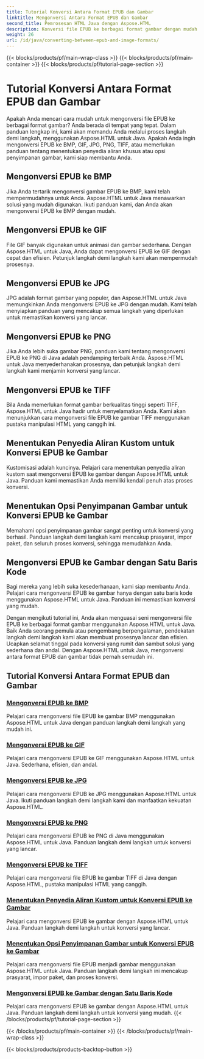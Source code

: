 ```yaml
---
title: Tutorial Konversi Antara Format EPUB dan Gambar
linktitle: Mengonversi Antara Format EPUB dan Gambar
second_title: Pemrosesan HTML Java dengan Aspose.HTML
description: Konversi file EPUB ke berbagai format gambar dengan mudah menggunakan Aspose.HTML untuk Java. Panduan langkah demi langkah untuk konversi yang lancar.
weight: 26
url: /id/java/converting-between-epub-and-image-formats/
---
```


{{< blocks/products/pf/main-wrap-class >}}
{{< blocks/products/pf/main-container >}}
{{< blocks/products/pf/tutorial-page-section >}}

# Tutorial Konversi Antara Format EPUB dan Gambar


Apakah Anda mencari cara mudah untuk mengonversi file EPUB ke berbagai format gambar? Anda berada di tempat yang tepat. Dalam panduan lengkap ini, kami akan memandu Anda melalui proses langkah demi langkah, menggunakan Aspose.HTML untuk Java. Apakah Anda ingin mengonversi EPUB ke BMP, GIF, JPG, PNG, TIFF, atau memerlukan panduan tentang menentukan penyedia aliran khusus atau opsi penyimpanan gambar, kami siap membantu Anda.

## Mengonversi EPUB ke BMP
Jika Anda tertarik mengonversi gambar EPUB ke BMP, kami telah mempermudahnya untuk Anda. Aspose.HTML untuk Java menawarkan solusi yang mudah digunakan. Ikuti panduan kami, dan Anda akan mengonversi EPUB ke BMP dengan mudah. 

## Mengonversi EPUB ke GIF
File GIF banyak digunakan untuk animasi dan gambar sederhana. Dengan Aspose.HTML untuk Java, Anda dapat mengonversi EPUB ke GIF dengan cepat dan efisien. Petunjuk langkah demi langkah kami akan mempermudah prosesnya.

## Mengonversi EPUB ke JPG
JPG adalah format gambar yang populer, dan Aspose.HTML untuk Java memungkinkan Anda mengonversi EPUB ke JPG dengan mudah. Kami telah menyiapkan panduan yang mencakup semua langkah yang diperlukan untuk memastikan konversi yang lancar.

## Mengonversi EPUB ke PNG
Jika Anda lebih suka gambar PNG, panduan kami tentang mengonversi EPUB ke PNG di Java adalah pendamping terbaik Anda. Aspose.HTML untuk Java menyederhanakan prosesnya, dan petunjuk langkah demi langkah kami menjamin konversi yang lancar.

## Mengonversi EPUB ke TIFF
Bila Anda memerlukan format gambar berkualitas tinggi seperti TIFF, Aspose.HTML untuk Java hadir untuk menyelamatkan Anda. Kami akan menunjukkan cara mengonversi file EPUB ke gambar TIFF menggunakan pustaka manipulasi HTML yang canggih ini.

## Menentukan Penyedia Aliran Kustom untuk Konversi EPUB ke Gambar
Kustomisasi adalah kuncinya. Pelajari cara menentukan penyedia aliran kustom saat mengonversi EPUB ke gambar dengan Aspose.HTML untuk Java. Panduan kami memastikan Anda memiliki kendali penuh atas proses konversi.

## Menentukan Opsi Penyimpanan Gambar untuk Konversi EPUB ke Gambar
Memahami opsi penyimpanan gambar sangat penting untuk konversi yang berhasil. Panduan langkah demi langkah kami mencakup prasyarat, impor paket, dan seluruh proses konversi, sehingga memudahkan Anda.

## Mengonversi EPUB ke Gambar dengan Satu Baris Kode
Bagi mereka yang lebih suka kesederhanaan, kami siap membantu Anda. Pelajari cara mengonversi EPUB ke gambar hanya dengan satu baris kode menggunakan Aspose.HTML untuk Java. Panduan ini memastikan konversi yang mudah.

Dengan mengikuti tutorial ini, Anda akan menguasai seni mengonversi file EPUB ke berbagai format gambar menggunakan Aspose.HTML untuk Java. Baik Anda seorang pemula atau pengembang berpengalaman, pendekatan langkah demi langkah kami akan membuat prosesnya lancar dan efisien. Ucapkan selamat tinggal pada konversi yang rumit dan sambut solusi yang sederhana dan andal. Dengan Aspose.HTML untuk Java, mengonversi antara format EPUB dan gambar tidak pernah semudah ini.
## Tutorial Konversi Antara Format EPUB dan Gambar
### [Mengonversi EPUB ke BMP](./convert-epub-to-bmp/)
Pelajari cara mengonversi file EPUB ke gambar BMP menggunakan Aspose.HTML untuk Java dengan panduan langkah demi langkah yang mudah ini.
### [Mengonversi EPUB ke GIF](./convert-epub-to-gif/)
Pelajari cara mengonversi EPUB ke GIF menggunakan Aspose.HTML untuk Java. Sederhana, efisien, dan andal.
### [Mengonversi EPUB ke JPG](./convert-epub-to-jpg/)
Pelajari cara mengonversi EPUB ke JPG menggunakan Aspose.HTML untuk Java. Ikuti panduan langkah demi langkah kami dan manfaatkan kekuatan Aspose.HTML.
### [Mengonversi EPUB ke PNG](./convert-epub-to-png/)
Pelajari cara mengonversi EPUB ke PNG di Java menggunakan Aspose.HTML untuk Java. Panduan langkah demi langkah untuk konversi yang lancar.
### [Mengonversi EPUB ke TIFF](./convert-epub-to-tiff/)
Pelajari cara mengonversi file EPUB ke gambar TIFF di Java dengan Aspose.HTML, pustaka manipulasi HTML yang canggih.
### [Menentukan Penyedia Aliran Kustom untuk Konversi EPUB ke Gambar](./convert-epub-to-image-specify-custom-stream-provider/)
Pelajari cara mengonversi EPUB ke gambar dengan Aspose.HTML untuk Java. Panduan langkah demi langkah untuk konversi yang lancar.
### [Menentukan Opsi Penyimpanan Gambar untuk Konversi EPUB ke Gambar](./convert-epub-to-image-specify-image-save-options/)
Pelajari cara mengonversi file EPUB menjadi gambar menggunakan Aspose.HTML untuk Java. Panduan langkah demi langkah ini mencakup prasyarat, impor paket, dan proses konversi.
### [Mengonversi EPUB ke Gambar dengan Satu Baris Kode](./convert-epub-to-image-single-line/)
Pelajari cara mengonversi EPUB ke gambar dengan Aspose.HTML untuk Java. Panduan langkah demi langkah untuk konversi yang mudah.
{{< /blocks/products/pf/tutorial-page-section >}}

{{< /blocks/products/pf/main-container >}}
{{< /blocks/products/pf/main-wrap-class >}}

{{< blocks/products/products-backtop-button >}}
